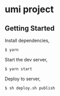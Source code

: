 # umi project

## Getting Started

Install dependencies,

```bash
$ yarn
```

Start the dev server,

```bash
$ yarn start
```

Deploy to server,
```bash
$ sh deploy.sh publish
```
